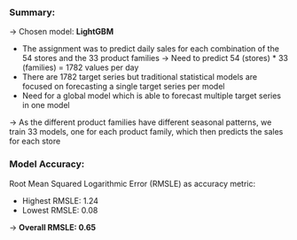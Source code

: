### Summary:
&rarr; Chosen model: **LightGBM**
- The assignment was to predict daily sales for each combination of the 54 stores and the 33 product families &rarr; Need to predict 54 (stores) * 33 (families) = 1782 values per day
- There are 1782 target series but traditional statistical models are focused on forecasting a single target series per model
- Need for a global model which is able to forecast multiple target series in one model

&rarr; As the different product families have different seasonal patterns, we train 33 models, one for each product family, which then predicts the sales for each store

### Model Accuracy:
Root Mean Squared Logarithmic Error (RMSLE) as accuracy metric:
- Highest RMSLE: 1.24
- Lowest RMSLE: 0.08

&rarr; **Overall RMSLE: 0.65**
